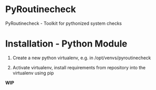 # PyRoutinecheck

PyRoutinecheck - Toolkit for pythonized system checks



# Installation - Python Module

1. Create a new python virtualenv, e.g. in /opt/venvs/pyroutinecheck

2. Activate virtualenv, install requirements from repository into the virtualenv using pip

**WIP**
